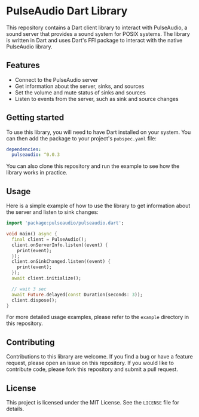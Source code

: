 # PulseAudio Dart Library

This repository contains a Dart client library to interact with PulseAudio, a sound server that provides a sound system for POSIX systems. The library is written in Dart and uses Dart's FFI package to interact with the native PulseAudio library.

## Features

- Connect to the PulseAudio server
- Get information about the server, sinks, and sources
- Set the volume and mute status of sinks and sources
- Listen to events from the server, such as sink and source changes

## Getting started

To use this library, you will need to have Dart installed on your system. You can then add the package to your project's `pubspec.yaml` file:

```yaml
dependencies:
  pulseaudio: ^0.0.3
```

You can also clone this repository and run the example to see how the library works in practice.

## Usage

Here is a simple example of how to use the library to get information about the server and listen to sink changes:

```dart
import 'package:pulseaudio/pulseaudio.dart';

void main() async {
  final client = PulseAudio();
  client.onServerInfo.listen((event) {
    print(event);
  });
  client.onSinkChanged.listen((event) {
    print(event);
  });
  await client.initialize();

  // wait 3 sec
  await Future.delayed(const Duration(seconds: 3));
  client.dispose();
}
```

For more detailed usage examples, please refer to the `example` directory in this repository.

## Contributing

Contributions to this library are welcome. If you find a bug or have a feature request, please open an issue on this repository. If you would like to contribute code, please fork this repository and submit a pull request.

## License

This project is licensed under the MIT License. See the `LICENSE` file for details.
